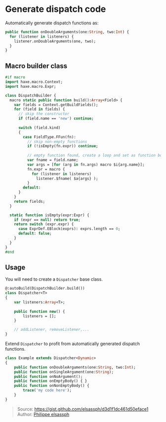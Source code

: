 # Generate dispatch code

Automatically generate dispatch functions as:

```haxe
public function onDoubleArguments(one:String, two:Int) {
  for (listener in listeners) {
    listener.onDoubleArguments(one, two);
  }
}
```

## Macro builder class

```haxe
#if macro
import haxe.macro.Context;
import haxe.macro.Expr;

class DispatchBuilder {
  macro static public function build():Array<Field> {
    var fields = Context.getBuildFields();
    for (field in fields) {
      // skip the constructor
      if (field.name == 'new') continue;
      
      switch (field.kind) 
      {
        case FieldType.FFun(fn):
          // skip non-empty functions
          if (!isEmpty(fn.expr)) continue;
          
          // empty function found, create a loop and set as function body
          var fname = field.name;
          var args = [for (arg in fn.args) macro $i{arg.name}];
          fn.expr = macro {
            for (listener in listeners)
              listener.$fname( $a{args} );
          }
        default:
      }
    }
    return fields;
  }

  static function isEmpty(expr:Expr) {
    if (expr == null) return true;
    return switch (expr.expr) {
      case ExprDef.EBlock(exprs): exprs.length == 0;
      default: false;
    }
  }
}
#end
```

## Usage

You will need to create a `Dispatcher` base class. 

```haxe
@:autoBuild(DispatchBuilder.build())
class Dispatcher<T>
{
	var listeners:Array<T>;
	
	public function new() {
		listeners = [];
	}

	// addListener, removeListener,...
}
```

Extend `Dispatcher` to profit from automatically generated dispatch functions.

```haxe
class Example extends Dispatcher<Dynamic>
{
	public function onDoubleArguments(one:String, two:Int);
	public function onSingleArgument(one:String);
	public function onNoArgument();
	public function onEmptyBody() { }
	public function onNonEmptyBody() {
		trace('my code here');
	}
}
```

> Source: <https://gist.github.com/elsassph/d3d1f1dc461d50eface1>  
> Author: [Philippe elsassph](https://github.com/elsassph)
